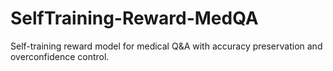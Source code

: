 # SelfTraining-Reward-MedQA
Self-training reward model for medical Q&amp;A with accuracy preservation and overconfidence control.
